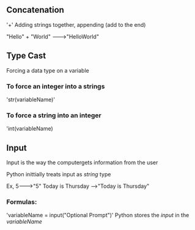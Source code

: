 ## Concatenation

'+' Adding strings together, appending (add to the end)

"Hello" + "World" --->"HelloWorld"

## Type Cast

Forcing a data type on a variable

### To force an integer into a strings
'str(variableName)'

### To force a string into an integer
'int(variableName)

## Input

Input is the way the computergets information from the user

Python inittially treats input as _string_ type

Ex,
5--->"5"
Today is Thursday -->"Today is Thursday"

### Formulas:
'variableName = input("Optional Prompt")'
Python stores the _input_ in the _variableName_